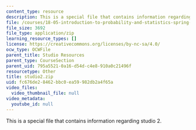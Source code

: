 ```yaml
---
content_type: resource
description: This is a special file that contains information regarding studio 2.
file: /courses/18-05-introduction-to-probability-and-statistics-spring-2014/fc676de28462bbc0ea59982db2a4f65a_studio2.zip
file_size: 3692
file_type: application/zip
learning_resource_types: []
license: https://creativecommons.org/licenses/by-nc-sa/4.0/
ocw_type: OCWFile
parent_title: Studio Resources
parent_type: CourseSection
parent_uid: 795a5521-0a16-d54d-c4e8-910a0c21496f
resourcetype: Other
title: studio2.zip
uid: fc676de2-8462-bbc0-ea59-982db2a4f65a
video_files:
  video_thumbnail_file: null
video_metadata:
  youtube_id: null
---
```

This is a special file that contains information regarding studio 2.